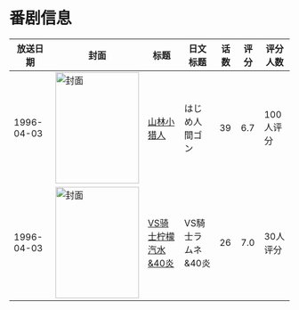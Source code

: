# 番剧信息

|放送日期|封面|标题|日文标题|话数|评分|评分人数|
|---|---|---|---|---|---|---|
|1996-04-03|<img src="https://lain.bgm.tv/pic/cover/c/af/59/17874_9rRg6.jpg" alt="封面" style="width:150px;height:200px;object-fit:cover;">|[山林小猎人](https://bangumi.tv/subject/17874)|はじめ人間ゴン|39|6.7|100人评分|
|1996-04-03|<img src="https://lain.bgm.tv/pic/cover/c/a4/c0/37252_7xW44.jpg" alt="封面" style="width:150px;height:200px;object-fit:cover;">|[VS骑士柠檬汽水&40炎](https://bangumi.tv/subject/37252)|VS騎士ラムネ&40炎|26|7.0|30人评分|
